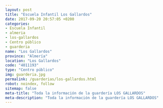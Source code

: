 ```yaml
---
layout: post
title: "Escuela Infantil Los Gallardos"
date: 2017-09-20 20:57:05 +0200
categories:
- Escuela Infantil
- almeria
- los-gallardos
- Centro público
- guarderia
name: "Los Gallardos"
province: "Almería"
location: "Los Gallardos"
code: "4011193"
type: "Centro público"
img: guarderia.jpg
permalink: /guarderias/los-gallardos.html
robot: noindex, follow
sitemap: false
meta-title: "Toda la información de la guardería LOS GALLARDOS"
meta-description: "Toda la información de la guardería LOS GALLARDOS"
---
```

